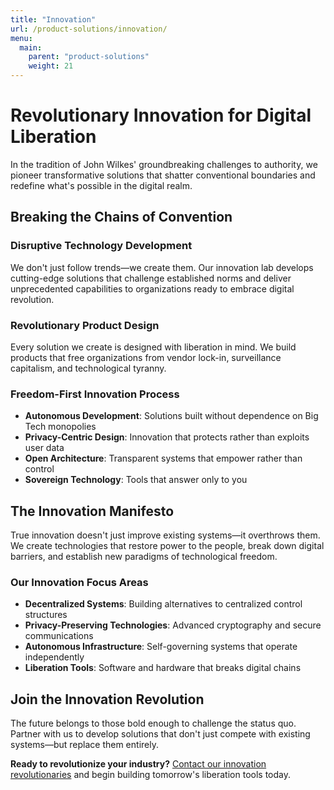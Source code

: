 ```yaml
---
title: "Innovation"
url: /product-solutions/innovation/
menu:
  main:
    parent: "product-solutions"
    weight: 21
---
```


# Revolutionary Innovation for Digital Liberation

In the tradition of John Wilkes' groundbreaking challenges to authority, we pioneer transformative solutions that shatter conventional boundaries and redefine what's possible in the digital realm.

## Breaking the Chains of Convention

### Disruptive Technology Development
We don't just follow trends—we create them. Our innovation lab develops cutting-edge solutions that challenge established norms and deliver unprecedented capabilities to organizations ready to embrace digital revolution.

### Revolutionary Product Design
Every solution we create is designed with liberation in mind. We build products that free organizations from vendor lock-in, surveillance capitalism, and technological tyranny.

### Freedom-First Innovation Process
- **Autonomous Development**: Solutions built without dependence on Big Tech monopolies
- **Privacy-Centric Design**: Innovation that protects rather than exploits user data
- **Open Architecture**: Transparent systems that empower rather than control
- **Sovereign Technology**: Tools that answer only to you

## The Innovation Manifesto

True innovation doesn't just improve existing systems—it overthrows them. We create technologies that restore power to the people, break down digital barriers, and establish new paradigms of technological freedom.

### Our Innovation Focus Areas
- **Decentralized Systems**: Building alternatives to centralized control structures
- **Privacy-Preserving Technologies**: Advanced cryptography and secure communications
- **Autonomous Infrastructure**: Self-governing systems that operate independently
- **Liberation Tools**: Software and hardware that breaks digital chains

## Join the Innovation Revolution

The future belongs to those bold enough to challenge the status quo. Partner with us to develop solutions that don't just compete with existing systems—but replace them entirely.

**Ready to revolutionize your industry?** [Contact our innovation revolutionaries](/) and begin building tomorrow's liberation tools today.
